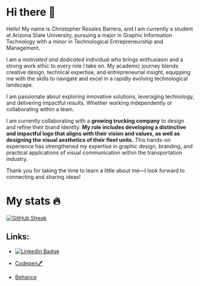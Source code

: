 # Hi there 👋

Hello! My name is Christopher Rosales Barrera, and I am currently a student at Arizona State University, pursuing a major in Graphic Information Technology with a minor in Technological Entrepreneurship and Management.


I am a *motivated and dedicated* individual who brings enthusiasm and a strong work ethic to every role I take on. My academic journey blends creative design, technical expertise, and entrepreneurial insight, equipping me with the skills to navigate and excel in a rapidly evolving technological landscape.

I am passionate about exploring innovative solutions, leveraging technology, and delivering impactful results. Whether working independently or collaborating within a team.




I am currently collaborating with a **growing trucking company** to design and refine their brand identity. **My role includes developing a distinctive and impactful logo that aligns with their vision and values, as well as designing the visual aesthetics of their fleet units.** This hands-on experience has strengthened my expertise in graphic design, branding, and practical applications of visual communication within the transportation industry.


Thank you for taking the time to learn a little about me—I look forward to connecting and sharing ideas!

# My stats 🔥
[![GitHub Streak](https://github-readme-stats.vercel.app/api/top-langs/?username=dcroci&theme=dracula)](https://git.io/streak-stats)
## Links:
- <a href="https://www.linkedin.com/in/christopher-rosales-barrera-486026292?utm_source=share&utm_campaign=share_via&utm_content=profile&utm_medium=ios_app">
      <img src="https://img.shields.io/badge/LinkedIn-blue?style=for-the-badge&logo=linkedin&logoColor=white" alt="LinkedIn Badge"/>
  
- [Codepen🖊️](https://codepen.io/Christopher-Rosales-the-styleful)
- [Behance](https://www.behance.net/chirstorosales)
